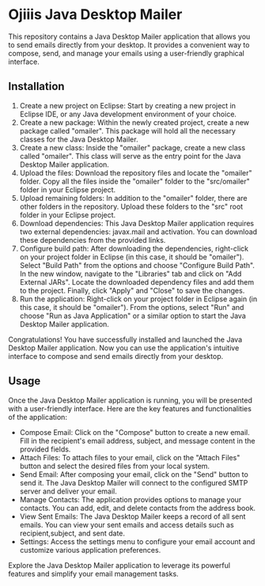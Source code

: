 <h1>Ojiiis Java Desktop Mailer</h1>
<p>This repository contains a Java Desktop Mailer application that allows you to send emails directly from your desktop. It provides a convenient way to compose, send, and manage your emails using a user-friendly graphical interface.</p>

<h2>Installation</h2>

<ol>
  <li>Create a new project on Eclipse: Start by creating a new project in Eclipse IDE, or any Java development environment of your choice.</li>
  <li>Create a new package: Within the newly created project, create a new package called "omailer". This package will hold all the necessary classes for the Java Desktop Mailer.</li>
  <li>Create a new class: Inside the "omailer" package, create a new class called "omailer". This class will serve as the entry point for the Java Desktop Mailer application.</li>
  <li>Upload the files: Download the repository files and locate the "omailer" folder. Copy all the files inside the "omailer" folder to the "src/omailer" folder in your Eclipse project.</li>
  <li>Upload remaining folders: In addition to the "omailer" folder, there are other folders in the repository. Upload these folders to the "src" root folder in your Eclipse project.</li>
  <li>Download dependencies: This Java Desktop Mailer application requires two external dependencies: javax.mail and activation. You can download these dependencies from the provided links.</li>
  <li>Configure build path: After downloading the dependencies, right-click on your project folder in Eclipse (in this case, it should be "omailer"). Select "Build Path" from the options and choose "Configure Build Path". In the new window, navigate to the "Libraries" tab and click on "Add External JARs". Locate the downloaded dependency files and add them to the project. Finally, click "Apply" and "Close" to save the changes.</li>
  <li>Run the application: Right-click on your project folder in Eclipse again (in this case, it should be "omailer"). From the options, select "Run" and choose "Run as Java Application" or a similar option to start the Java Desktop Mailer application.</li>
</ol>

<p>Congratulations! You have successfully installed and launched the Java Desktop Mailer application. Now you can use the application's intuitive interface to compose and send emails directly from your desktop.</p>

<h2>Usage</h2>

<p>Once the Java Desktop Mailer application is running, you will be presented with a user-friendly interface. Here are the key features and functionalities of the application:</p>

<ul>
  <li>Compose Email: Click on the "Compose" button to create a new email. Fill in the recipient's email address, subject, and message content in the provided fields.</li>
  <li>Attach Files: To attach files to your email, click on the "Attach Files" button and select the desired files from your local system.</li>
  <li>Send Email: After composing your email, click on the "Send" button to send it. The Java Desktop Mailer will connect to the configured SMTP server and deliver your email.</li>
  <li>Manage Contacts: The application provides options to manage your contacts. You can add, edit, and delete contacts from the address book.</li>
  <li>View Sent Emails: The Java Desktop Mailer keeps a record of all sent emails. You can view your sent emails and access details such as recipient,subject, and sent date.</li>

  <li>Settings: Access the settings menu to configure your email account and customize various application preferences.</li>
</ul>
<p>Explore the Java Desktop Mailer application to leverage its powerful features and simplify your email management tasks.</p>

